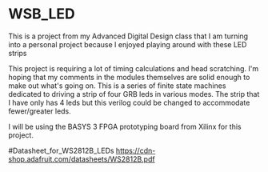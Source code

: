 # WSB_LED
This is a project from my Advanced Digital Design class that I am turning into a personal project because I enjoyed playing around with these LED strips


This project is requiring a lot of timing calculations and head scratching.
I'm hoping that my comments in the modules themselves are solid enough to make out what's going on. 
This is a series of finite state machines dedicated to driving a strip of four GRB leds in various modes.
The strip that I have only has 4 leds but this verilog could be changed to accommodate fewer/greater leds.

I will be using the BASYS 3 FPGA prototyping board from Xilinx for this project.

#Datasheet_for_WS2812B_LEDs
https://cdn-shop.adafruit.com/datasheets/WS2812B.pdf
